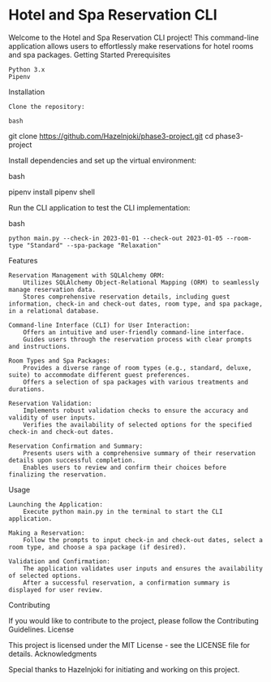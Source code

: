 # Hotel and Spa Reservation CLI

Welcome to the Hotel and Spa Reservation CLI project! This command-line application allows users to effortlessly make reservations for hotel rooms and spa packages.
Getting Started
Prerequisites

    Python 3.x
    Pipenv

Installation

    Clone the repository:

    bash

git clone https://github.com/Hazelnjoki/phase3-project.git
cd phase3-project

Install dependencies and set up the virtual environment:

bash

pipenv install
pipenv shell

Run the CLI application to test the CLI implementation:

bash

    python main.py --check-in 2023-01-01 --check-out 2023-01-05 --room-type "Standard" --spa-package "Relaxation"

Features

    Reservation Management with SQLAlchemy ORM:
        Utilizes SQLAlchemy Object-Relational Mapping (ORM) to seamlessly manage reservation data.
        Stores comprehensive reservation details, including guest information, check-in and check-out dates, room type, and spa package, in a relational database.

    Command-line Interface (CLI) for User Interaction:
        Offers an intuitive and user-friendly command-line interface.
        Guides users through the reservation process with clear prompts and instructions.

    Room Types and Spa Packages:
        Provides a diverse range of room types (e.g., standard, deluxe, suite) to accommodate different guest preferences.
        Offers a selection of spa packages with various treatments and durations.

    Reservation Validation:
        Implements robust validation checks to ensure the accuracy and validity of user inputs.
        Verifies the availability of selected options for the specified check-in and check-out dates.

    Reservation Confirmation and Summary:
        Presents users with a comprehensive summary of their reservation details upon successful completion.
        Enables users to review and confirm their choices before finalizing the reservation.

Usage

    Launching the Application:
        Execute python main.py in the terminal to start the CLI application.

    Making a Reservation:
        Follow the prompts to input check-in and check-out dates, select a room type, and choose a spa package (if desired).

    Validation and Confirmation:
        The application validates user inputs and ensures the availability of selected options.
        After a successful reservation, a confirmation summary is displayed for user review.

Contributing

If you would like to contribute to the project, please follow the Contributing Guidelines.
License

This project is licensed under the MIT License - see the LICENSE file for details.
Acknowledgments

Special thanks to Hazelnjoki for initiating and working on this project.

